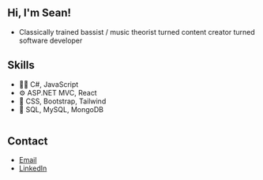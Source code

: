 ## Hi, I'm Sean!
- Classically trained bassist / music theorist turned content creator turned software developer

## Skills
- :man_technologist: C#, JavaScript
- :gear: ASP.NET MVC, React
- :crystal_ball: CSS, Bootstrap, Tailwind
- :open_file_folder: SQL, MySQL, MongoDB

<a href="https://github.com/anuraghazra/github-readme-stats">
  <img align='center' ssrc="https://github-readme-stats.vercel.app/api/top-langs/?username=SeanPMcNeil" />
</a>
  
## Contact
- [Email](mailto:smcneil136@gmail.com)
- [LinkedIn](https://www.linkedin.com/in/seanpmcneil/)
